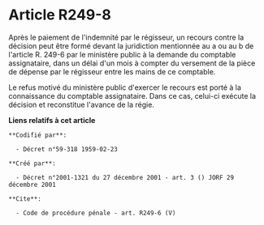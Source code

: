 # Article R249-8

Après le paiement de l'indemnité par le régisseur, un recours contre la décision peut être formé devant la juridiction
mentionnée au a ou au b de l'article R. 249-6 par le ministère public à la demande du comptable assignataire, dans un délai
d'un mois à compter du versement de la pièce de dépense par le régisseur entre les mains de ce comptable. 

Le refus motivé du ministère public d'exercer le recours est porté à la connaissance du comptable assignataire. Dans ce cas,
celui-ci exécute la décision et reconstitue l'avance de la régie.

**Liens relatifs à cet article**

	**Codifié par**:

	  - Décret n°59-318 1959-02-23

	**Créé par**:

	  - Décret n°2001-1321 du 27 décembre 2001 - art. 3 () JORF 29 décembre 2001

	**Cite**:

	  - Code de procédure pénale - art. R249-6 (V)

